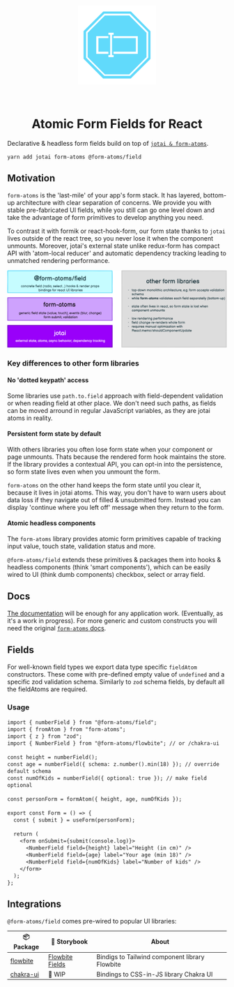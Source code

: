 <div align="center">
  <img width="180" style="margin: 32px" src="./form-atoms-field.svg">
  <h1>Atomic Form Fields for React</h1>
</div>

Declarative & headless form fields build on top of [`jotai & form-atoms`](https://github.com/jaredLunde/form-atoms).

```
yarn add jotai form-atoms @form-atoms/field
```

## Motivation

`form-atoms` is the 'last-mile' of your app's form stack. It has layered, bottom-up architecture with clear separation of concerns.
We provide you with stable pre-fabricated UI fields, while you still can go one level down and take the advantage of form primitives to develop anything you need.

To contrast it with formik or react-hook-form, our form state thanks to `jotai` lives outside of the react tree, so you never lose it when the component unmounts.
Moreover, jotai's external state unlike redux-form has compact API with 'atom-local reducer' and automatic dependency tracking leading to unmatched rendering performance.

![architecture](./architecture.png)

### Key differences to other form libraries

#### No 'dotted keypath' access

Some libraries use `path.to.field` approach with field-dependent validation or when reading field at other place. We don't need such paths, as fields can be moved arround in regular JavaScript variables, as they are jotai atoms in reality.

#### Persistent form state by default

With others libraries you often lose form state when your component or page unmounts. Thats because the rendered form hook maintains the store. If the library provides a contextual API, you can opt-in into the persistence, so form state lives even when you unmount the form.

`form-atoms` on the other hand keeps the form state until you clear it, because it lives in jotai atoms. This way, you don't have to warn users about data loss if they navigate out of filled & unsubmitted form. Instead you can display 'continue where you left off' message when they return to the form.

#### Atomic headless components

The `form-atoms` library provides atomic form primitives capable of tracking input value, touch state, validation status and more.

`@form-atoms/field` extends these primitives & packages them into hooks & headless components (think 'smart components'), which can be easily wired to UI (think dumb components) checkbox, select or array field.

## Docs

[The documentation](https://miroslavpetrik.github.io/form-atoms-field/) will be enough for any application work. (Eventually, as it's a work in progress).
For more generic and custom constructs you will need the original [`form-atoms` docs](https://github.com/jaredLunde/form-atoms).

## Fields

For well-known field types we export data type specific `fieldAtom` constructors. These come with
pre-defined empty value of `undefined` and a specific zod validation schema.
Similarly to `zod` schema fields, by default all the fieldAtoms are required.

### Usage

```tsx
import { numberField } from "@form-atoms/field";
import { fromAtom } from "form-atoms";
import { z } from "zod";
import { NumberField } from "@form-atoms/flowbite"; // or /chakra-ui

const height = numberField();
const age = numberField({ schema: z.number().min(18) }); // override default schema
const numOfKids = numberField({ optional: true }); // make field optional

const personForm = formAtom({ height, age, numOfKids });

export const Form = () => {
  const { submit } = useForm(personForm);

  return (
    <form onSubmit={submit(console.log)}>
      <NumberField field={height} label="Height (in cm)" />
      <NumberField field={age} label="Your age (min 18)" />
      <NumberField field={numOfKids} label="Number of kids" />
    </form>
  );
};
```

## Integrations

`@form-atoms/field` comes pre-wired to popular UI libraries:

| 📦Package                                                           | 🎨 Storybook                                                             | About                                          |
| ------------------------------------------------------------------- | ------------------------------------------------------------------------ | ---------------------------------------------- |
| [flowbite](https://github.com/MiroslavPetrik/form-atoms-flowbite)   | [Flowbite Fields](https://miroslavpetrik.github.io/form-atoms-flowbite/) | Bindigs to Tailwind component library Flowbite |
| [chakra-ui](https://github.com/MiroslavPetrik/form-atoms-chakra-ui) | 🚧 WIP                                                                   | Bindings to CSS-in-JS library Chakra UI        |
